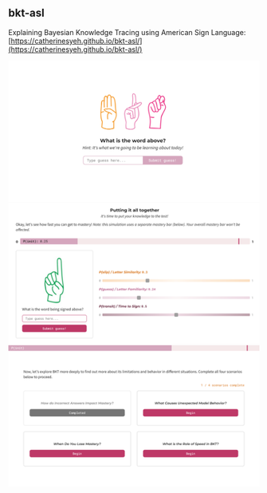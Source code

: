 ## bkt-asl

Explaining Bayesian Knowledge Tracing using American Sign Language: [https://catherinesyeh.github.io/bkt-asl/](https://catherinesyeh.github.io/bkt-asl/)

![Screenshot1](https://raw.githubusercontent.com/catherinesyeh/bkt-asl/master/img/screenshots/intro.png)
![Screenshot2](https://raw.githubusercontent.com/catherinesyeh/bkt-asl/master/img/screenshots/test.png)
![Screenshot3](https://raw.githubusercontent.com/catherinesyeh/bkt-asl/master/img/screenshots/modules.png)
